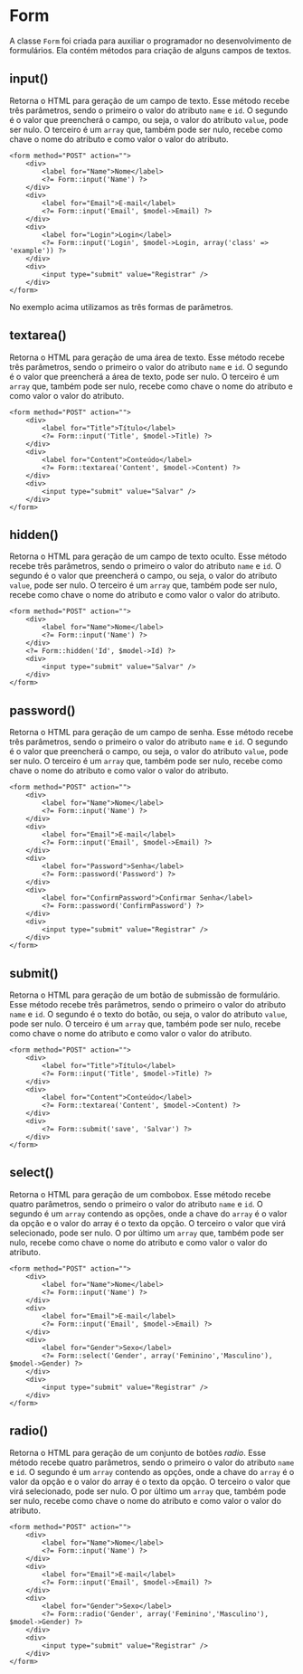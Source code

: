 # Form #
A classe `Form` foi criada para auxiliar o programador no desenvolvimento de formulários. Ela contém métodos para criação de alguns campos de textos.

## input() ##
Retorna o HTML para geração de um campo de texto. Esse método recebe três parâmetros, sendo o primeiro o valor do atributo `name` e `id`. O segundo é o valor que preencherá o campo, ou seja, o valor do atributo `value`, pode ser nulo. O terceiro é um `array` que, também pode ser nulo, recebe como chave o nome do atributo e como valor o valor do atributo.

	<form method="POST" action="">
		<div>
			<label for="Name">Nome</label>
			<?= Form::input('Name') ?>
		</div>
		<div>
			<label for="Email">E-mail</label>
			<?= Form::input('Email', $model->Email) ?>
		</div>
		<div>
			<label for="Login">Login</label>
			<?= Form::input('Login', $model->Login, array('class' => 'example')) ?>
		</div>
		<div>
			<input type="submit" value="Registrar" />
		</div>
	</form>

No exemplo acima utilizamos as três formas de parâmetros.

## textarea() ##
Retorna o HTML para geração de uma área de texto. Esse método recebe três parâmetros, sendo o primeiro o valor do atributo `name` e `id`. O segundo é o valor que preencherá a área de texto, pode ser nulo. O terceiro é um `array` que, também pode ser nulo, recebe como chave o nome do atributo e como valor o valor do atributo.

	<form method="POST" action="">
		<div>
			<label for="Title">Título</label>
			<?= Form::input('Title', $model->Title) ?>
		</div>
		<div>
			<label for="Content">Conteúdo</label>
			<?= Form::textarea('Content', $model->Content) ?>
		</div>
		<div>
			<input type="submit" value="Salvar" />
		</div>
	</form>

## hidden() ##
Retorna o HTML para geração de um campo de texto oculto. Esse método recebe três parâmetros, sendo o primeiro o valor do atributo `name` e `id`. O segundo é o valor que preencherá o campo, ou seja, o valor do atributo `value`, pode ser nulo. O terceiro é um `array` que, também pode ser nulo, recebe como chave o nome do atributo e como valor o valor do atributo.

	<form method="POST" action="">
		<div>
			<label for="Name">Nome</label>
			<?= Form::input('Name') ?>
		</div>
		<?= Form::hidden('Id', $model->Id) ?>
		<div>
			<input type="submit" value="Salvar" />
		</div>
	</form>

## password() ##
Retorna o HTML para geração de um campo de senha. Esse método recebe três parâmetros, sendo o primeiro o valor do atributo `name` e `id`. O segundo é o valor que preencherá o campo, ou seja, o valor do atributo `value`, pode ser nulo. O terceiro é um `array` que, também pode ser nulo, recebe como chave o nome do atributo e como valor o valor do atributo.

	<form method="POST" action="">
		<div>
			<label for="Name">Nome</label>
			<?= Form::input('Name') ?>
		</div>
		<div>
			<label for="Email">E-mail</label>
			<?= Form::input('Email', $model->Email) ?>
		</div>
		<div>
			<label for="Password">Senha</label>
			<?= Form::password('Password') ?>
		</div>
		<div>
			<label for="ConfirmPassword">Confirmar Senha</label>
			<?= Form::password('ConfirmPassword') ?>
		</div>
		<div>
			<input type="submit" value="Registrar" />
		</div>
	</form>

## submit() ##
Retorna o HTML para geração de um botão de submissão de formulário. Esse método recebe três parâmetros, sendo o primeiro o valor do atributo `name` e `id`. O segundo é o texto do botão, ou seja, o valor do atributo `value`, pode ser nulo. O terceiro é um `array` que, também pode ser nulo, recebe como chave o nome do atributo e como valor o valor do atributo.

	<form method="POST" action="">
		<div>
			<label for="Title">Título</label>
			<?= Form::input('Title', $model->Title) ?>
		</div>
		<div>
			<label for="Content">Conteúdo</label>
			<?= Form::textarea('Content', $model->Content) ?>
		</div>
		<div>
			<?= Form::submit('save', 'Salvar') ?>
		</div>
	</form>

## select() ##
Retorna o HTML para geração de um combobox. Esse método recebe quatro parâmetros, sendo o primeiro o valor do atributo `name` e `id`. O segundo é um `array` contendo as opções, onde a chave do `array` é o valor da opção e o valor do array é o texto da opção. O terceiro o valor que virá selecionado, pode ser nulo. O por último um `array` que, também pode ser nulo, recebe como chave o nome do atributo e como valor o valor do atributo.

	<form method="POST" action="">
		<div>
			<label for="Name">Nome</label>
			<?= Form::input('Name') ?>
		</div>
		<div>
			<label for="Email">E-mail</label>
			<?= Form::input('Email', $model->Email) ?>
		</div>
		<div>
			<label for="Gender">Sexo</label>
			<?= Form::select('Gender', array('Feminino','Masculino'), $model->Gender) ?>
		</div>
		<div>
			<input type="submit" value="Registrar" />
		</div>
	</form>

## radio() ##
Retorna o HTML para geração de um conjunto de botões *radio*. Esse método recebe quatro parâmetros, sendo o primeiro o valor do atributo `name` e `id`. O segundo é um `array` contendo as opções, onde a chave do `array` é o valor da opção e o valor do array é o texto da opção. O terceiro o valor que virá selecionado, pode ser nulo. O por último um `array` que, também pode ser nulo, recebe como chave o nome do atributo e como valor o valor do atributo.

	<form method="POST" action="">
		<div>
			<label for="Name">Nome</label>
			<?= Form::input('Name') ?>
		</div>
		<div>
			<label for="Email">E-mail</label>
			<?= Form::input('Email', $model->Email) ?>
		</div>
		<div>
			<label for="Gender">Sexo</label>
			<?= Form::radio('Gender', array('Feminino','Masculino'), $model->Gender) ?>
		</div>
		<div>
			<input type="submit" value="Registrar" />
		</div>
	</form>
